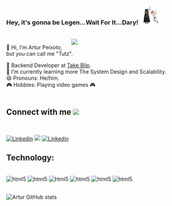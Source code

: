 ### Hey, it's gonna be Legen...Wait For It...Dary! <img src="https://raw.githubusercontent.com/Dineshkarthik/Dineshkarthik/master/assets/starwars_fight.gif" width="60">
<br>
<img align='right' src="https://media3.giphy.com/media/KziKCpvrGngHbYjaUF/giphy.gif?cid=790b76115102ef3552a64bd75a38686ff43927c2adbfd200&rid=giphy.gif&ct=g" width="330">

👋 Hi, I'm Artur Peixoto, but you can call me "Tutz".

💼 Backend Developer at [Take Blip](https://www.take.net/). <br>
🌱 I’m currently learning more The System Design and Scalability.<br>
😄 Pronouns: He/him.<br>
🎮 Hobbies: Playing video games 🎮
<br><br>


## Connect with me <img src="https://media.giphy.com/media/LnQjpWaON8nhr21vNW/giphy.gif" width="60">

<br>

[![Linkedin](https://img.shields.io/badge/LinkedIn-0077B5?style=for-the-badge&logo=linkedin&logoColor=white)](https://www.linkedin.com/in/arturlimaa/)
 <a href="mailto:arturpeixotoo@gmail.com"><img src="https://img.shields.io/badge/Gmail-D14836?style=for-the-badge&logo=gmail&logoColor=white"></a>
[![Linkedin](https://img.shields.io/badge/Instagram-E4405F?style=for-the-badge&logo=instagram&logoColor=white)](https://www.instagram.com/arturlimaa/)

## Technology:
<div style="display: inline_block">
<br/>
<img align="center" alt="html5" src="https://img.shields.io/badge/Node.js-43853D?style=for-the-badge&logo=node.js&logoColor=white">
<img align="center" alt="html5" src="https://img.shields.io/badge/TypeScript-007ACC?style=for-the-badge&logo=typescript&logoColor=white">
<img align="center" alt="html5" src="https://img.shields.io/badge/React-20232A?style=for-the-badge&logo=react&logoColor=61DAFB">
<img align="center" alt="html5" src="https://img.shields.io/badge/Amazon_AWS-232F3E?style=for-the-badge&logo=amazon-aws&logoColor=white">
<img align="center" alt="html5" src="https://img.shields.io/badge/.NET-5C2D91?style=for-the-badge&logo=.net&logoColor=white">
<img align="center" alt="html5" src="https://img.shields.io/badge/C%23-239120?style=for-the-badge&logo=c-sharp&logoColor=white">
</div>

<br>

![Artur GitHub stats](https://github-readme-stats.vercel.app/api?username=arturlima&show_icons=true&theme=dark)

